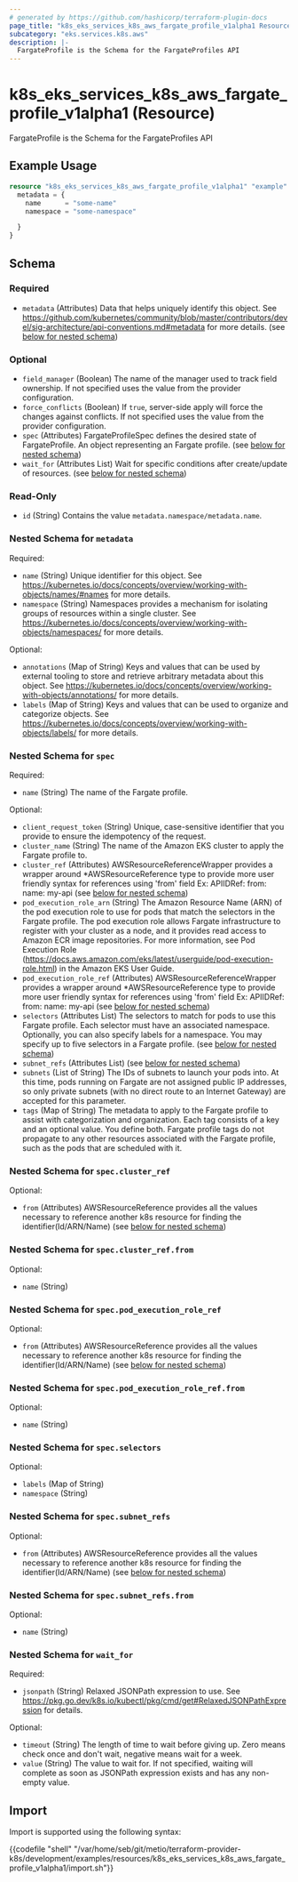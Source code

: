 ```yaml
---
# generated by https://github.com/hashicorp/terraform-plugin-docs
page_title: "k8s_eks_services_k8s_aws_fargate_profile_v1alpha1 Resource - terraform-provider-k8s"
subcategory: "eks.services.k8s.aws"
description: |-
  FargateProfile is the Schema for the FargateProfiles API
---
```


# k8s_eks_services_k8s_aws_fargate_profile_v1alpha1 (Resource)

FargateProfile is the Schema for the FargateProfiles API

## Example Usage

```terraform
resource "k8s_eks_services_k8s_aws_fargate_profile_v1alpha1" "example" {
  metadata = {
    name      = "some-name"
    namespace = "some-namespace"

  }
}
```

<!-- schema generated by tfplugindocs -->
## Schema

### Required

- `metadata` (Attributes) Data that helps uniquely identify this object. See https://github.com/kubernetes/community/blob/master/contributors/devel/sig-architecture/api-conventions.md#metadata for more details. (see [below for nested schema](#nestedatt--metadata))

### Optional

- `field_manager` (Boolean) The name of the manager used to track field ownership. If not specified uses the value from the provider configuration.
- `force_conflicts` (Boolean) If `true`, server-side apply will force the changes against conflicts. If not specified uses the value from the provider configuration.
- `spec` (Attributes) FargateProfileSpec defines the desired state of FargateProfile.  An object representing an Fargate profile. (see [below for nested schema](#nestedatt--spec))
- `wait_for` (Attributes List) Wait for specific conditions after create/update of resources. (see [below for nested schema](#nestedatt--wait_for))

### Read-Only

- `id` (String) Contains the value `metadata.namespace/metadata.name`.

<a id="nestedatt--metadata"></a>
### Nested Schema for `metadata`

Required:

- `name` (String) Unique identifier for this object. See https://kubernetes.io/docs/concepts/overview/working-with-objects/names/#names for more details.
- `namespace` (String) Namespaces provides a mechanism for isolating groups of resources within a single cluster. See https://kubernetes.io/docs/concepts/overview/working-with-objects/namespaces/ for more details.

Optional:

- `annotations` (Map of String) Keys and values that can be used by external tooling to store and retrieve arbitrary metadata about this object. See https://kubernetes.io/docs/concepts/overview/working-with-objects/annotations/ for more details.
- `labels` (Map of String) Keys and values that can be used to organize and categorize objects. See https://kubernetes.io/docs/concepts/overview/working-with-objects/labels/ for more details.


<a id="nestedatt--spec"></a>
### Nested Schema for `spec`

Required:

- `name` (String) The name of the Fargate profile.

Optional:

- `client_request_token` (String) Unique, case-sensitive identifier that you provide to ensure the idempotency of the request.
- `cluster_name` (String) The name of the Amazon EKS cluster to apply the Fargate profile to.
- `cluster_ref` (Attributes) AWSResourceReferenceWrapper provides a wrapper around *AWSResourceReference type to provide more user friendly syntax for references using 'from' field Ex: APIIDRef:  from: name: my-api (see [below for nested schema](#nestedatt--spec--cluster_ref))
- `pod_execution_role_arn` (String) The Amazon Resource Name (ARN) of the pod execution role to use for pods that match the selectors in the Fargate profile. The pod execution role allows Fargate infrastructure to register with your cluster as a node, and it provides read access to Amazon ECR image repositories. For more information, see Pod Execution Role (https://docs.aws.amazon.com/eks/latest/userguide/pod-execution-role.html) in the Amazon EKS User Guide.
- `pod_execution_role_ref` (Attributes) AWSResourceReferenceWrapper provides a wrapper around *AWSResourceReference type to provide more user friendly syntax for references using 'from' field Ex: APIIDRef:  from: name: my-api (see [below for nested schema](#nestedatt--spec--pod_execution_role_ref))
- `selectors` (Attributes List) The selectors to match for pods to use this Fargate profile. Each selector must have an associated namespace. Optionally, you can also specify labels for a namespace. You may specify up to five selectors in a Fargate profile. (see [below for nested schema](#nestedatt--spec--selectors))
- `subnet_refs` (Attributes List) (see [below for nested schema](#nestedatt--spec--subnet_refs))
- `subnets` (List of String) The IDs of subnets to launch your pods into. At this time, pods running on Fargate are not assigned public IP addresses, so only private subnets (with no direct route to an Internet Gateway) are accepted for this parameter.
- `tags` (Map of String) The metadata to apply to the Fargate profile to assist with categorization and organization. Each tag consists of a key and an optional value. You define both. Fargate profile tags do not propagate to any other resources associated with the Fargate profile, such as the pods that are scheduled with it.

<a id="nestedatt--spec--cluster_ref"></a>
### Nested Schema for `spec.cluster_ref`

Optional:

- `from` (Attributes) AWSResourceReference provides all the values necessary to reference another k8s resource for finding the identifier(Id/ARN/Name) (see [below for nested schema](#nestedatt--spec--cluster_ref--from))

<a id="nestedatt--spec--cluster_ref--from"></a>
### Nested Schema for `spec.cluster_ref.from`

Optional:

- `name` (String)



<a id="nestedatt--spec--pod_execution_role_ref"></a>
### Nested Schema for `spec.pod_execution_role_ref`

Optional:

- `from` (Attributes) AWSResourceReference provides all the values necessary to reference another k8s resource for finding the identifier(Id/ARN/Name) (see [below for nested schema](#nestedatt--spec--pod_execution_role_ref--from))

<a id="nestedatt--spec--pod_execution_role_ref--from"></a>
### Nested Schema for `spec.pod_execution_role_ref.from`

Optional:

- `name` (String)



<a id="nestedatt--spec--selectors"></a>
### Nested Schema for `spec.selectors`

Optional:

- `labels` (Map of String)
- `namespace` (String)


<a id="nestedatt--spec--subnet_refs"></a>
### Nested Schema for `spec.subnet_refs`

Optional:

- `from` (Attributes) AWSResourceReference provides all the values necessary to reference another k8s resource for finding the identifier(Id/ARN/Name) (see [below for nested schema](#nestedatt--spec--subnet_refs--from))

<a id="nestedatt--spec--subnet_refs--from"></a>
### Nested Schema for `spec.subnet_refs.from`

Optional:

- `name` (String)




<a id="nestedatt--wait_for"></a>
### Nested Schema for `wait_for`

Required:

- `jsonpath` (String) Relaxed JSONPath expression to use. See https://pkg.go.dev/k8s.io/kubectl/pkg/cmd/get#RelaxedJSONPathExpression for details.

Optional:

- `timeout` (String) The length of time to wait before giving up. Zero means check once and don't wait, negative means wait for a week.
- `value` (String) The value to wait for. If not specified, waiting will complete as soon as JSONPath expression exists and has any non-empty value.

## Import

Import is supported using the following syntax:

{{codefile "shell" "/var/home/seb/git/metio/terraform-provider-k8s/development/examples/resources/k8s_eks_services_k8s_aws_fargate_profile_v1alpha1/import.sh"}}
